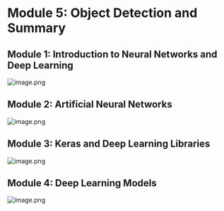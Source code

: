 

# Module 5: Object Detection and Summary
## Module 1: Introduction to Neural Networks and Deep Learning
![image.png](https://prod-files-secure.s3.us-west-2.amazonaws.com/03e82b26-cccb-4906-bb56-adabcbdc0655/a8d40bcb-c482-4026-8872-311e16b2dc63/image.png?X-Amz-Algorithm=AWS4-HMAC-SHA256&X-Amz-Content-Sha256=UNSIGNED-PAYLOAD&X-Amz-Credential=ASIAZI2LB4666LS3CHFY%2F20250131%2Fus-west-2%2Fs3%2Faws4_request&X-Amz-Date=20250131T231313Z&X-Amz-Expires=3600&X-Amz-Security-Token=IQoJb3JpZ2luX2VjEL7%2F%2F%2F%2F%2F%2F%2F%2F%2F%2FwEaCXVzLXdlc3QtMiJGMEQCICFmcyn%2BOV8SEIW%2BT1OLDLbzGy4ZbBUeMN4NaI6yfsRIAiAek6pjVE4g35DyPt4ODXC3JZBWjeLTolaNuYDerv3UTyqIBAjH%2F%2F%2F%2F%2F%2F%2F%2F%2F%2F8BEAAaDDYzNzQyMzE4MzgwNSIM0OipK%2FEN1mO2JS03KtwDZ%2BnaL36iFmOnm4WKXQuwH1t7Ol3w1bhpIVTl2KKIwF%2BBT2CNOxlo%2BjMl3AxFlNypYXCtX4RPKbJuG53900m6ZvGxLRDifogbdUY96ddS7RjcX44pLAHLfqGalC6EN8vey%2F6kQJCoFHmDPnu0Ys7JRuechu2phn0%2F9jfNWy38Qle5WKP1fe3UPJO1f5NTiPPsClC%2BMbS2LkAuTeFzbv68nMrrssfId1vZxTNNaVEn%2Fqw8bfFruSVx7rEy4al4az6kad3OOgxJ5SzQPcHRO0hPP4a%2BQop%2FslHUoa2UI3zPC1DExCj1k8dFSez4%2FaRQmKzGLTnXpsBs%2Bld%2FnmsMIbpVmBzmfbBpWtseLUHxdGNCFg2oGjHSV0kTt5YDqFkkxRZg9ZWHVMPhuBfVJVAdEmpyxGGA7OQxLu4Nt0i8qVk83q12NkIqTo9B7BztFP%2BMRPqP03k0SC6b8W1xdU1LblDv4lx1XohmQAZmSRZI0sC7mW7ddvCf3NnXfXbIIbCwQhgVa6oRZxW9SPayXYGnk7WMEk3nrz8bJ%2FVrJQ9y1FrgpvwzO%2B0uprwjqRxLvH4h6Cy6jsJyj4yuRSSNkFBCXf9L7p2vx3aMq4PjjJ2ae59qHOuXve4G3l72AluUc6ww5pP1vAY6pgGOZVDEKlHIFQYpgy8%2Fx0694BEfBA4FkrLrb0642MihBz%2BV8LYWvhCqZHGOWwxK%2FoCgCG3p0gNNif6Vre3tWqDrhLk8SMlHN5CegSpK9u5WTctA36xvRUFXqHCztYAMV4RTin3nDe36s%2BQAXWRelFpwE4UxPzhq0tDAr%2BcPS8KKvSgNPM76hjB4DcIml9dVkExbeqLH0NY7Jr9KdIu1J8B9W2MK5wDj&X-Amz-Signature=7f8adf6cbfdb727f56012baccfa255fb8fd3dafb70b572e0bc33f0474f6a8418&X-Amz-SignedHeaders=host&x-id=GetObject)
## Module 2: Artificial Neural Networks
![image.png](https://prod-files-secure.s3.us-west-2.amazonaws.com/03e82b26-cccb-4906-bb56-adabcbdc0655/5157ca89-62da-41d9-a98f-6432b71047a9/image.png?X-Amz-Algorithm=AWS4-HMAC-SHA256&X-Amz-Content-Sha256=UNSIGNED-PAYLOAD&X-Amz-Credential=ASIAZI2LB4666LS3CHFY%2F20250131%2Fus-west-2%2Fs3%2Faws4_request&X-Amz-Date=20250131T231313Z&X-Amz-Expires=3600&X-Amz-Security-Token=IQoJb3JpZ2luX2VjEL7%2F%2F%2F%2F%2F%2F%2F%2F%2F%2FwEaCXVzLXdlc3QtMiJGMEQCICFmcyn%2BOV8SEIW%2BT1OLDLbzGy4ZbBUeMN4NaI6yfsRIAiAek6pjVE4g35DyPt4ODXC3JZBWjeLTolaNuYDerv3UTyqIBAjH%2F%2F%2F%2F%2F%2F%2F%2F%2F%2F8BEAAaDDYzNzQyMzE4MzgwNSIM0OipK%2FEN1mO2JS03KtwDZ%2BnaL36iFmOnm4WKXQuwH1t7Ol3w1bhpIVTl2KKIwF%2BBT2CNOxlo%2BjMl3AxFlNypYXCtX4RPKbJuG53900m6ZvGxLRDifogbdUY96ddS7RjcX44pLAHLfqGalC6EN8vey%2F6kQJCoFHmDPnu0Ys7JRuechu2phn0%2F9jfNWy38Qle5WKP1fe3UPJO1f5NTiPPsClC%2BMbS2LkAuTeFzbv68nMrrssfId1vZxTNNaVEn%2Fqw8bfFruSVx7rEy4al4az6kad3OOgxJ5SzQPcHRO0hPP4a%2BQop%2FslHUoa2UI3zPC1DExCj1k8dFSez4%2FaRQmKzGLTnXpsBs%2Bld%2FnmsMIbpVmBzmfbBpWtseLUHxdGNCFg2oGjHSV0kTt5YDqFkkxRZg9ZWHVMPhuBfVJVAdEmpyxGGA7OQxLu4Nt0i8qVk83q12NkIqTo9B7BztFP%2BMRPqP03k0SC6b8W1xdU1LblDv4lx1XohmQAZmSRZI0sC7mW7ddvCf3NnXfXbIIbCwQhgVa6oRZxW9SPayXYGnk7WMEk3nrz8bJ%2FVrJQ9y1FrgpvwzO%2B0uprwjqRxLvH4h6Cy6jsJyj4yuRSSNkFBCXf9L7p2vx3aMq4PjjJ2ae59qHOuXve4G3l72AluUc6ww5pP1vAY6pgGOZVDEKlHIFQYpgy8%2Fx0694BEfBA4FkrLrb0642MihBz%2BV8LYWvhCqZHGOWwxK%2FoCgCG3p0gNNif6Vre3tWqDrhLk8SMlHN5CegSpK9u5WTctA36xvRUFXqHCztYAMV4RTin3nDe36s%2BQAXWRelFpwE4UxPzhq0tDAr%2BcPS8KKvSgNPM76hjB4DcIml9dVkExbeqLH0NY7Jr9KdIu1J8B9W2MK5wDj&X-Amz-Signature=c6afd7bd526015d507a9391d87d78628ed529a14bd5be77eb096a131b5b4f45e&X-Amz-SignedHeaders=host&x-id=GetObject)
## Module 3: Keras and Deep Learning Libraries
![image.png](https://prod-files-secure.s3.us-west-2.amazonaws.com/03e82b26-cccb-4906-bb56-adabcbdc0655/5089ce50-05f1-470d-ad42-42503bf1df5f/image.png?X-Amz-Algorithm=AWS4-HMAC-SHA256&X-Amz-Content-Sha256=UNSIGNED-PAYLOAD&X-Amz-Credential=ASIAZI2LB4666LS3CHFY%2F20250131%2Fus-west-2%2Fs3%2Faws4_request&X-Amz-Date=20250131T231313Z&X-Amz-Expires=3600&X-Amz-Security-Token=IQoJb3JpZ2luX2VjEL7%2F%2F%2F%2F%2F%2F%2F%2F%2F%2FwEaCXVzLXdlc3QtMiJGMEQCICFmcyn%2BOV8SEIW%2BT1OLDLbzGy4ZbBUeMN4NaI6yfsRIAiAek6pjVE4g35DyPt4ODXC3JZBWjeLTolaNuYDerv3UTyqIBAjH%2F%2F%2F%2F%2F%2F%2F%2F%2F%2F8BEAAaDDYzNzQyMzE4MzgwNSIM0OipK%2FEN1mO2JS03KtwDZ%2BnaL36iFmOnm4WKXQuwH1t7Ol3w1bhpIVTl2KKIwF%2BBT2CNOxlo%2BjMl3AxFlNypYXCtX4RPKbJuG53900m6ZvGxLRDifogbdUY96ddS7RjcX44pLAHLfqGalC6EN8vey%2F6kQJCoFHmDPnu0Ys7JRuechu2phn0%2F9jfNWy38Qle5WKP1fe3UPJO1f5NTiPPsClC%2BMbS2LkAuTeFzbv68nMrrssfId1vZxTNNaVEn%2Fqw8bfFruSVx7rEy4al4az6kad3OOgxJ5SzQPcHRO0hPP4a%2BQop%2FslHUoa2UI3zPC1DExCj1k8dFSez4%2FaRQmKzGLTnXpsBs%2Bld%2FnmsMIbpVmBzmfbBpWtseLUHxdGNCFg2oGjHSV0kTt5YDqFkkxRZg9ZWHVMPhuBfVJVAdEmpyxGGA7OQxLu4Nt0i8qVk83q12NkIqTo9B7BztFP%2BMRPqP03k0SC6b8W1xdU1LblDv4lx1XohmQAZmSRZI0sC7mW7ddvCf3NnXfXbIIbCwQhgVa6oRZxW9SPayXYGnk7WMEk3nrz8bJ%2FVrJQ9y1FrgpvwzO%2B0uprwjqRxLvH4h6Cy6jsJyj4yuRSSNkFBCXf9L7p2vx3aMq4PjjJ2ae59qHOuXve4G3l72AluUc6ww5pP1vAY6pgGOZVDEKlHIFQYpgy8%2Fx0694BEfBA4FkrLrb0642MihBz%2BV8LYWvhCqZHGOWwxK%2FoCgCG3p0gNNif6Vre3tWqDrhLk8SMlHN5CegSpK9u5WTctA36xvRUFXqHCztYAMV4RTin3nDe36s%2BQAXWRelFpwE4UxPzhq0tDAr%2BcPS8KKvSgNPM76hjB4DcIml9dVkExbeqLH0NY7Jr9KdIu1J8B9W2MK5wDj&X-Amz-Signature=31d75e03b558fd9bf03e43edfaed49a0cbf25bdf815ab3cf4b1ac4dbfcddc213&X-Amz-SignedHeaders=host&x-id=GetObject)
## Module 4: Deep Learning Models
![image.png](https://prod-files-secure.s3.us-west-2.amazonaws.com/03e82b26-cccb-4906-bb56-adabcbdc0655/4e22fcb0-cfbc-4d28-b961-b9b8fde071f0/image.png?X-Amz-Algorithm=AWS4-HMAC-SHA256&X-Amz-Content-Sha256=UNSIGNED-PAYLOAD&X-Amz-Credential=ASIAZI2LB4666LS3CHFY%2F20250131%2Fus-west-2%2Fs3%2Faws4_request&X-Amz-Date=20250131T231313Z&X-Amz-Expires=3600&X-Amz-Security-Token=IQoJb3JpZ2luX2VjEL7%2F%2F%2F%2F%2F%2F%2F%2F%2F%2FwEaCXVzLXdlc3QtMiJGMEQCICFmcyn%2BOV8SEIW%2BT1OLDLbzGy4ZbBUeMN4NaI6yfsRIAiAek6pjVE4g35DyPt4ODXC3JZBWjeLTolaNuYDerv3UTyqIBAjH%2F%2F%2F%2F%2F%2F%2F%2F%2F%2F8BEAAaDDYzNzQyMzE4MzgwNSIM0OipK%2FEN1mO2JS03KtwDZ%2BnaL36iFmOnm4WKXQuwH1t7Ol3w1bhpIVTl2KKIwF%2BBT2CNOxlo%2BjMl3AxFlNypYXCtX4RPKbJuG53900m6ZvGxLRDifogbdUY96ddS7RjcX44pLAHLfqGalC6EN8vey%2F6kQJCoFHmDPnu0Ys7JRuechu2phn0%2F9jfNWy38Qle5WKP1fe3UPJO1f5NTiPPsClC%2BMbS2LkAuTeFzbv68nMrrssfId1vZxTNNaVEn%2Fqw8bfFruSVx7rEy4al4az6kad3OOgxJ5SzQPcHRO0hPP4a%2BQop%2FslHUoa2UI3zPC1DExCj1k8dFSez4%2FaRQmKzGLTnXpsBs%2Bld%2FnmsMIbpVmBzmfbBpWtseLUHxdGNCFg2oGjHSV0kTt5YDqFkkxRZg9ZWHVMPhuBfVJVAdEmpyxGGA7OQxLu4Nt0i8qVk83q12NkIqTo9B7BztFP%2BMRPqP03k0SC6b8W1xdU1LblDv4lx1XohmQAZmSRZI0sC7mW7ddvCf3NnXfXbIIbCwQhgVa6oRZxW9SPayXYGnk7WMEk3nrz8bJ%2FVrJQ9y1FrgpvwzO%2B0uprwjqRxLvH4h6Cy6jsJyj4yuRSSNkFBCXf9L7p2vx3aMq4PjjJ2ae59qHOuXve4G3l72AluUc6ww5pP1vAY6pgGOZVDEKlHIFQYpgy8%2Fx0694BEfBA4FkrLrb0642MihBz%2BV8LYWvhCqZHGOWwxK%2FoCgCG3p0gNNif6Vre3tWqDrhLk8SMlHN5CegSpK9u5WTctA36xvRUFXqHCztYAMV4RTin3nDe36s%2BQAXWRelFpwE4UxPzhq0tDAr%2BcPS8KKvSgNPM76hjB4DcIml9dVkExbeqLH0NY7Jr9KdIu1J8B9W2MK5wDj&X-Amz-Signature=b63f74d7503c19638e87d2c268de4fc16adf0a8313f8e11287df307239417596&X-Amz-SignedHeaders=host&x-id=GetObject)